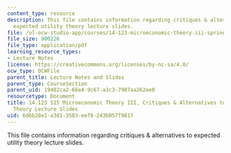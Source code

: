 ```yaml
---
content_type: resource
description: This file contains information regarding critiques & alternatives to
  expected utility theory lecture slides.
file: /ol-ocw-studio-app/courses/14-123-microeconomic-theory-iii-spring-2015/6d6b28e1a3813503eef8243b057f9817_MIT14_123S15_utility.pdf
file_size: 900226
file_type: application/pdf
learning_resource_types:
- Lecture Notes
license: https://creativecommons.org/licenses/by-nc-sa/4.0/
ocw_type: OCWFile
parent_title: Lecture Notes and Slides
parent_type: CourseSection
parent_uid: 19482ca2-66e4-9c67-a3c3-7987aa262ee0
resourcetype: Document
title: 14.123 S15 Microeconomic Theory III, Critiques & Alternatives to Expected Utility
  Theory Lecture Slides
uid: 6d6b28e1-a381-3503-eef8-243b057f9817
---
```

This file contains information regarding critiques & alternatives to expected utility theory lecture slides.
